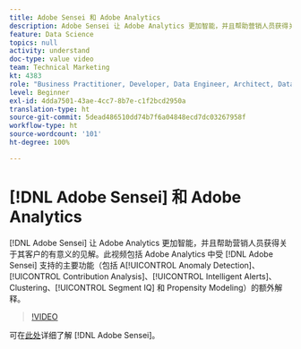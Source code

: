 ```yaml
---
title: Adobe Sensei 和 Adobe Analytics
description: Adobe Sensei 让 Adobe Analytics 更加智能，并且帮助营销人员获得关于其客户的有意义的见解。此视频包括 Adobe Analytics 中受 Adobe Sensei 支持的主要功能（包括 Anomaly Detection、Contribution Analysis、Intelligent Alerts、Clustering、Segment IQ 和 Propensity Modeling）的额外解释。
feature: Data Science
topics: null
activity: understand
doc-type: value video
team: Technical Marketing
kt: 4383
role: "Business Practitioner, Developer, Data Engineer, Architect, Data Architect, Administrator, Leader"
level: Beginner
exl-id: 4dda7501-43ae-4cc7-8b7e-c1f2bcd2950a
translation-type: ht
source-git-commit: 5dead486510dd74b7f6a04848ecd7dc03267958f
workflow-type: ht
source-wordcount: '101'
ht-degree: 100%

---
```


# [!DNL Adobe Sensei] 和 Adobe Analytics

[!DNL Adobe Sensei] 让 Adobe Analytics 更加智能，并且帮助营销人员获得关于其客户的有意义的见解。此视频包括 Adobe Analytics 中受 [!DNL Adobe Sensei] 支持的主要功能（包括 A[!UICONTROL Anomaly Detection]、[!UICONTROL Contribution Analysis]、[!UICONTROL Intelligent Alerts]、Clustering、[!UICONTROL Segment IQ] 和 Propensity Modeling）的额外解释。

>[!VIDEO](https://video.tv.adobe.com/v/31500/?quality=12)

可在[此处](https://www.adobe.com/cn/sensei.html)详细了解 [!DNL Adobe Sensei]。
